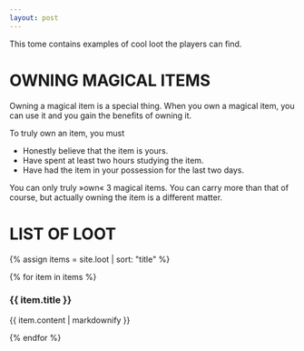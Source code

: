 ```yaml
---
layout: post
---
```


This tome contains examples of cool loot the players can find.

OWNING MAGICAL ITEMS
====================

Owning a magical item is a special thing.
When you own a magical item, you can use it and you gain the benefits of
owning it.

To truly own an item, you must 

* Honestly believe that the item is yours.
* Have spent at least two hours studying the item.
* Have had the item in your possession for the last two days.


You can only truly »own« 3 magical items. You can carry more than
that of course, but actually owning the item is a different matter.


LIST OF LOOT
============

{% assign items = site.loot | sort: "title" %}

{% for item in items %}

### {{ item.title }}

{{ item.content | markdownify }}

{% endfor %}
